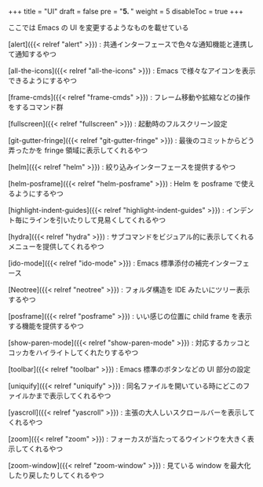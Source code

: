 +++
title = "UI"
draft = false
pre = "<b>5. </b>"
weight = 5
disableToc = true
+++

ここでは Emacs の UI を変更するようなものを載せている

[alert]({{< relref "alert" >}})
: 共通インターフェースで色々な通知機能と連携して通知するやつ

[all-the-icons]({{< relref "all-the-icons" >}})
: Emacs で様々なアイコンを表示できるようにするやつ

[frame-cmds]({{< relref "frame-cmds" >}})
: フレーム移動や拡縮などの操作をするコマンド群

[fullscreen]({{< relref "fullscreen" >}})
: 起動時のフルスクリーン設定

[git-gutter-fringe]({{< relref "git-gutter-fringe" >}})
: 最後のコミットからどう弄ったかを fringe 領域に表示してくれるやつ

[helm]({{< relref "helm" >}})
: 絞り込みインターフェースを提供するやつ

[helm-posframe]({{< relref "helm-posframe" >}})
: Helm を posframe で使えるようにするやつ

[highlight-indent-guides]({{< relref "highlight-indent-guides" >}})
: インデント毎にラインを引いたりして見易くしてくれるやつ

[hydra]({{< relref "hydra" >}})
: サブコマンドをビジュアル的に表示してくれるメニューを提供してくれるやつ

[ido-mode]({{< relref "ido-mode" >}})
: Emacs 標準添付の補完インターフェース

[Neotree]({{< relref "neotree" >}})
: フォルダ構造を IDE みたいにツリー表示するやつ

[posframe]({{< relref "posframe" >}})
: いい感じの位置に child frame を表示する機能を提供するやつ

[show-paren-mode]({{< relref "show-paren-mode" >}})
: 対応するカッコとコッカをハイライトしてくれたりするやつ

[toolbar]({{< relref "toolbar" >}})
: Emacs 標準のボタンなどの UI 部分の設定

[uniquify]({{< relref "uniquify" >}})
: 同名ファイルを開いている時にどこのファイルかまで表示してくれるやつ

[yascroll]({{< relref "yascroll" >}})
: 主張の大人しいスクロールバーを表示してくれるやつ

[zoom]({{< relref "zoom" >}})
: フォーカスが当たってるウインドウを大きく表示してくれるやつ

[zoom-window]({{< relref "zoom-window" >}})
: 見ている window を最大化したり戻したりしてくれるやつ
